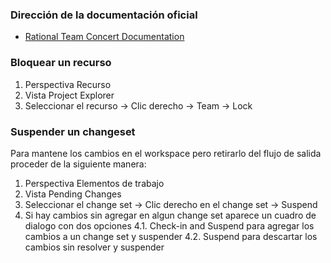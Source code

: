 ### Dirección de la documentación oficial

- [Rational Team Concert Documentation](https://jazz.net/help-dev/clm/index.jsp?re=1&topic=/com.ibm.rational.clm.doc/helpindex_clm.html&scope=null)

### Bloquear un recurso

1. Perspectiva Recurso
2. Vista Project Explorer
3. Seleccionar el recurso -> Clic derecho -> Team -> Lock

### Suspender un changeset

Para mantene los cambios en el workspace pero retirarlo del flujo de salida proceder de la siguiente manera:

1. Perspectiva Elementos de trabajo
2. Vista Pending Changes
3. Seleccionar el change set -> Clic derecho en el change set -> Suspend
4. Si hay cambios sin agregar en algun change set aparece un cuadro de dialogo con dos opciones
4.1. Check-in and Suspend para agregar los cambios a un change set y suspender
4.2. Suspend para descartar los cambios sin resolver y suspender

